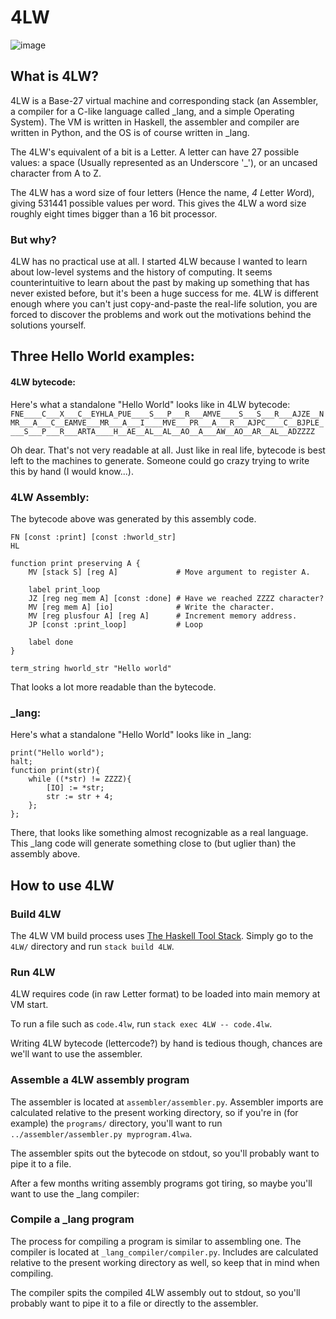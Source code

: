 4LW
===
![image](https://i.imgur.com/Saho9Vh.gif)
## What is 4LW?
4LW is a Base-27 virtual machine and corresponding stack (an Assembler, a compiler for a C-like language called _lang, and a simple Operating System). The VM is written in Haskell, the assembler and compiler are written in Python, and the OS is of course written in _lang.

The 4LW's equivalent of a bit is a Letter. A letter can have 27 possible values: a space (Usually represented as an Underscore '_'), or an uncased character from A to Z.

The 4LW has a word size of four letters (Hence the name, *4* *L*etter *W*ord), giving 531441 possible values per word.
This gives the 4LW a word size roughly eight times bigger than a 16 bit processor.

### But why?
4LW has no practical use at all. I started 4LW because I wanted to learn about low-level systems and the history of computing. It seems counterintuitive to learn about the past by making up something that has never existed before, but it's been a huge success for me. 4LW is different enough where you can't just copy-and-paste the real-life solution, you are forced to discover the problems and work out the motivations behind the solutions yourself.

## Three Hello World examples:
#### 4LW bytecode:
Here's what a standalone "Hello World" looks like in 4LW bytecode:
`FNE____C___X___C__EYHLA_PUE____S___P___R___AMVE____S___S___R___AJZE__NMR___A___C__EAMVE___MR___A___I____MVE___PR___A___R___AJPC____C__BJPLE____S___P___R___ARTA____H__AE__AL__AL__AO__A___AW__AO__AR__AL__ADZZZZ`

Oh dear. That's not very readable at all. Just like in real life, bytecode is best left to the machines to generate. Someone could go crazy trying to write this by hand (I would know...).

### 4LW Assembly:
The bytecode above was generated by this assembly code.

    FN [const :print] [const :hworld_str]
    HL

    function print preserving A {
        MV [stack S] [reg A]             # Move argument to register A.

        label print_loop
        JZ [reg neg mem A] [const :done] # Have we reached ZZZZ character?
        MV [reg mem A] [io]              # Write the character.
        MV [reg plusfour A] [reg A]      # Increment memory address.
        JP [const :print_loop]           # Loop

        label done
    }

    term_string hworld_str "Hello world"

That looks a lot more readable than the bytecode.
### _lang:
Here's what a standalone "Hello World" looks like in _lang:

    print("Hello world");
    halt;
    function print(str){
        while ((*str) != ZZZZ){
            [IO] := *str;
            str := str + 4;
        };
    };

There, that looks like something almost recognizable as a real language. This _lang code will generate something close to (but uglier than) the assembly above.
## How to use 4LW
### Build 4LW
The 4LW VM build process uses [The Haskell Tool Stack](http://docs.haskellstack.org/en/stable/README/). Simply go to the `4LW/` directory and run `stack build 4LW`.

### Run 4LW
4LW requires code (in raw Letter format) to be loaded into main memory at VM start.

To run a file such as `code.4lw`, run `stack exec 4LW -- code.4lw`.

Writing 4LW bytecode (lettercode?) by hand is tedious though, chances are we'll want to use the assembler.

### Assemble a 4LW assembly program
The assembler is located at `assembler/assembler.py`. Assembler imports are calculated relative to the present working directory, so if you're in (for example) the `programs/` directory, you'll want to run `../assembler/assembler.py myprogram.4lwa`.

The assembler spits out the bytecode on stdout, so you'll probably want to pipe it to a file.

After a few months writing assembly programs got tiring, so maybe you'll want to use the _lang compiler:

### Compile a _lang program
The process for compiling a program is similar to assembling one. The compiler is located at `_lang_compiler/compiler.py`. Includes are calculated relative to the present working directory as well, so keep that in mind when compiling.

The compiler spits the compiled 4LW assembly out to stdout, so you'll probably want to pipe it to a file or directly to the assembler.
